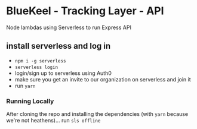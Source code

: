 # BlueKeel - Tracking Layer - API

Node lambdas using Serverless to run Express API

## install serverless and log in

-   `npm i -g serverless`
-   `serverless login`
-   login/sign up to serverless using Auth0
-   make sure you get an invite to our organization on serverless and join it
-   run `yarn`

### Running Locally

After cloning the repo and installing the dependencies (with `yarn` because we're not heathens)...
run `sls offline`
